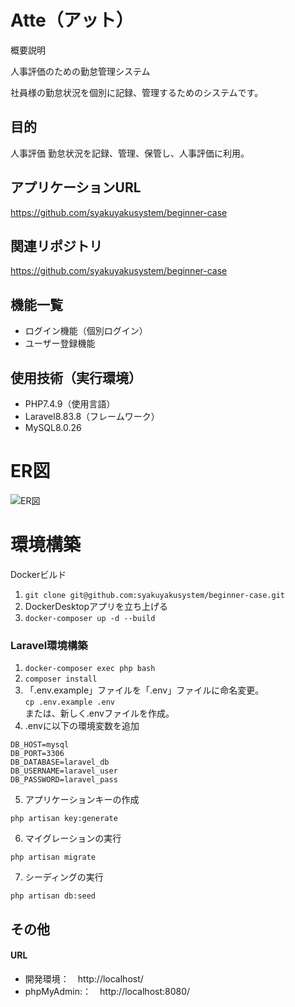 # Atte（アット）
概要説明

人事評価のための勤怠管理システム

社員様の勤怠状況を個別に記録、管理するためのシステムです。

## 目的
人事評価
勤怠状況を記録、管理、保管し、人事評価に利用。

## アプリケーションURL
https://github.com/syakuyakusystem/beginner-case

## 関連リポジトリ
https://github.com/syakuyakusystem/beginner-case

## 機能一覧
* ログイン機能（個別ログイン）
* ユーザー登録機能

## 使用技術（実行環境）
* PHP7.4.9（使用言語）
* Laravel8.83.8（フレームワーク）
* MySQL8.0.26

# ER図
![ER図](https://github.com/syakuyakusystem/beginner-case/assets/166460196/c83bd470-d034-47af-ae5a-3d4a2c92cdb1)


# 環境構築
Dockerビルド
1. `git clone git@github.com:syakuyakusystem/beginner-case.git`
2. DockerDesktopアプリを立ち上げる
3. `docker-composer up -d --build`
### Laravel環境構築
1. `docker-composer exec php bash`
2. `composer install`
3. 「.env.example」ファイルを「.env」ファイルに命名変更。<br>`cp .env.example .env`<br>または、新しく.envファイルを作成。
4. .envに以下の環境変数を追加
```DB_CONNECTION=mysql
DB_HOST=mysql
DB_PORT=3306
DB_DATABASE=laravel_db
DB_USERNAME=laravel_user
DB_PASSWORD=laravel_pass
```
5. アプリケーションキーの作成
```
php artisan key:generate
```
6. マイグレーションの実行
```
php artisan migrate
```
7. シーディングの実行
```
php artisan db:seed
```

## その他
#### URL
* 開発環境：　http://localhost/
* phpMyAdmin:：　http://localhost:8080/
